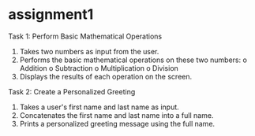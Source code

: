 # assignment1

Task 1: Perform Basic Mathematical Operations
1.  Takes two numbers as input from the user.
2.  Performs the basic mathematical operations on these two numbers:
  o	Addition
  o	Subtraction
  o	Multiplication
  o	Division
3.  Displays the results of each operation on the screen.


Task 2: Create a Personalized Greeting
1.  Takes a user's first name and last name as input.
2.  Concatenates the first name and last name into a full name.
3.  Prints a personalized greeting message using the full name.
